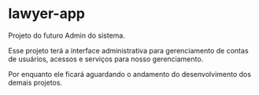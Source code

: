 lawyer-app
======

Projeto do futuro Admin do sistema.

Esse projeto terá a interface administrativa para gerenciamento de contas de usuários, acessos e serviços para nosso gerenciamento.

Por enquanto ele ficará aguardando o andamento do desenvolvimento dos demais projetos.
